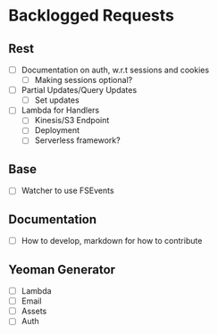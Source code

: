 Backlogged Requests
===============   

Rest
----------------------
- [ ] Documentation on auth, w.r.t sessions and cookies
   - [ ] Making sessions optional?
- [ ] Partial Updates/Query Updates
   - [ ] Set updates 
- [ ] Lambda for Handlers
  - [ ] Kinesis/S3 Endpoint
  - [ ] Deployment
  - [ ] Serverless framework?

Base
-----------------------
- [ ] Watcher to use FSEvents

Documentation
-----------------------
- [ ] How to develop, markdown for how to contribute

Yeoman Generator
-----------------
- [ ] Lambda
- [ ] Email
- [ ] Assets
- [ ] Auth
